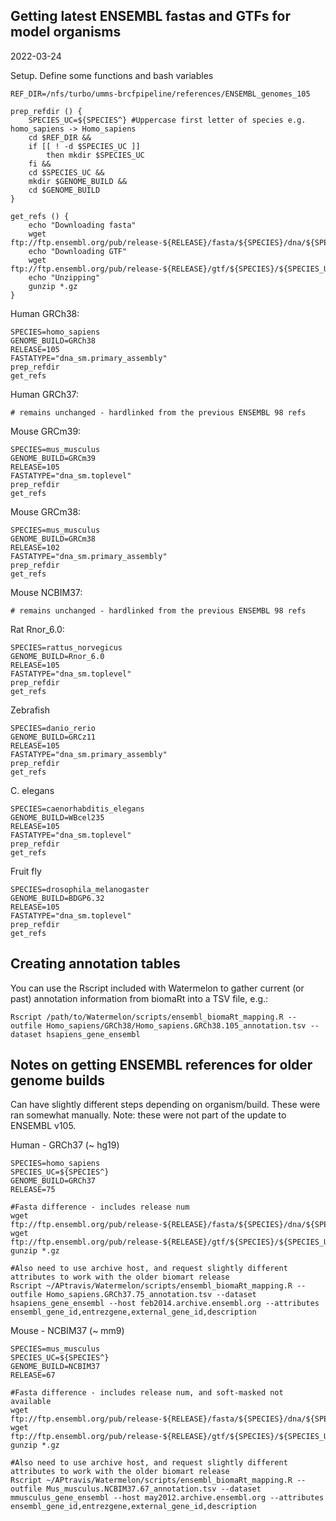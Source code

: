 ## Getting latest ENSEMBL fastas and GTFs for model organisms

2022-03-24

Setup. Define some functions and bash variables


    REF_DIR=/nfs/turbo/umms-brcfpipeline/references/ENSEMBL_genomes_105

    prep_refdir () {
        SPECIES_UC=${SPECIES^} #Uppercase first letter of species e.g. homo_sapiens -> Homo_sapiens
        cd $REF_DIR &&
        if [[ ! -d $SPECIES_UC ]]
            then mkdir $SPECIES_UC
        fi &&
        cd $SPECIES_UC &&
        mkdir $GENOME_BUILD &&
        cd $GENOME_BUILD
    }

    get_refs () {
        echo "Downloading fasta"
        wget ftp://ftp.ensembl.org/pub/release-${RELEASE}/fasta/${SPECIES}/dna/${SPECIES_UC}.${GENOME_BUILD}.${FASTATYPE}.fa.gz
        echo "Downloading GTF"
        wget ftp://ftp.ensembl.org/pub/release-${RELEASE}/gtf/${SPECIES}/${SPECIES_UC}.${GENOME_BUILD}.${RELEASE}.gtf.gz
        echo "Unzipping"
        gunzip *.gz
    }

Human GRCh38:

    SPECIES=homo_sapiens
    GENOME_BUILD=GRCh38
    RELEASE=105
    FASTATYPE="dna_sm.primary_assembly"
    prep_refdir
    get_refs

Human GRCh37:

    # remains unchanged - hardlinked from the previous ENSEMBL 98 refs

Mouse GRCm39:

    SPECIES=mus_musculus
    GENOME_BUILD=GRCm39
    RELEASE=105
    FASTATYPE="dna_sm.toplevel"
    prep_refdir
    get_refs

Mouse GRCm38:

    SPECIES=mus_musculus
    GENOME_BUILD=GRCm38
    RELEASE=102
    FASTATYPE="dna_sm.primary_assembly"
    prep_refdir
    get_refs

Mouse NCBIM37:

    # remains unchanged - hardlinked from the previous ENSEMBL 98 refs

Rat Rnor_6.0:

    SPECIES=rattus_norvegicus
    GENOME_BUILD=Rnor_6.0
    RELEASE=105
    FASTATYPE="dna_sm.toplevel"
    prep_refdir
    get_refs


Zebrafish

    SPECIES=danio_rerio
    GENOME_BUILD=GRCz11
    RELEASE=105
    FASTATYPE="dna_sm.primary_assembly"
    prep_refdir
    get_refs


C. elegans

    SPECIES=caenorhabditis_elegans
    GENOME_BUILD=WBcel235
    RELEASE=105
    FASTATYPE="dna_sm.toplevel"
    prep_refdir
    get_refs


Fruit fly

    SPECIES=drosophila_melanogaster
    GENOME_BUILD=BDGP6.32
    RELEASE=105
    FASTATYPE="dna_sm.toplevel"
    prep_refdir
    get_refs


## Creating annotation tables

You can use the Rscript included with Watermelon to gather current (or past) annotation information from biomaRt into a TSV file, e.g.:

    Rscript /path/to/Watermelon/scripts/ensembl_biomaRt_mapping.R --outfile Homo_sapiens/GRCh38/Homo_sapiens.GRCh38.105_annotation.tsv --dataset hsapiens_gene_ensembl


## Notes on getting ENSEMBL references for older genome builds

Can have slightly different steps depending on organism/build. These were ran somewhat manually. Note: these were not part of the update to ENSEMBL v105.

Human - GRCh37  (~ hg19)

    SPECIES=homo_sapiens
    SPECIES_UC=${SPECIES^}
    GENOME_BUILD=GRCh37
    RELEASE=75

    #Fasta difference - includes release num
    wget ftp://ftp.ensembl.org/pub/release-${RELEASE}/fasta/${SPECIES}/dna/${SPECIES_UC}.${GENOME_BUILD}.${RELEASE}.dna_sm.toplevel.fa.gz
    wget ftp://ftp.ensembl.org/pub/release-${RELEASE}/gtf/${SPECIES}/${SPECIES_UC}.${GENOME_BUILD}.${RELEASE}.gtf.gz
    gunzip *.gz

    #Also need to use archive host, and request slightly different attributes to work with the older biomart release
    Rscript ~/APtravis/Watermelon/scripts/ensembl_biomaRt_mapping.R --outfile Homo_sapiens.GRCh37.75_annotation.tsv --dataset hsapiens_gene_ensembl --host feb2014.archive.ensembl.org --attributes ensembl_gene_id,entrezgene,external_gene_id,description

Mouse - NCBIM37 (~ mm9)

    SPECIES=mus_musculus
    SPECIES_UC=${SPECIES^}
    GENOME_BUILD=NCBIM37
    RELEASE=67

    #Fasta difference - includes release num, and soft-masked not available
    wget ftp://ftp.ensembl.org/pub/release-${RELEASE}/fasta/${SPECIES}/dna/${SPECIES_UC}.${GENOME_BUILD}.${RELEASE}.dna.toplevel.fa.gz
    wget ftp://ftp.ensembl.org/pub/release-${RELEASE}/gtf/${SPECIES}/${SPECIES_UC}.${GENOME_BUILD}.${RELEASE}.gtf.gz
    gunzip *.gz

    #Also need to use archive host, and request slightly different attributes to work with the older biomart release
    Rscript ~/APtravis/Watermelon/scripts/ensembl_biomaRt_mapping.R --outfile Mus_musculus.NCBIM37.67_annotation.tsv --dataset mmusculus_gene_ensembl --host may2012.archive.ensembl.org --attributes ensembl_gene_id,entrezgene,external_gene_id,description
